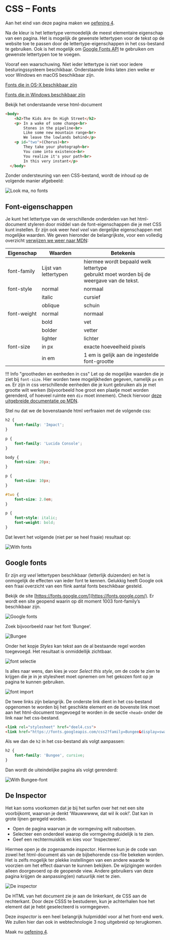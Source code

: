 # CSS – Fonts

Aan het eind van deze pagina maken we [oefening 4](../oefeningen/wk1oefening4.md).

Na de kleur is het lettertype vermoedelijk de meest elementaire eigenschap van een pagina. Het is mogelijk de gewenste lettertypen voor de tekst op de website toe te passen door de lettertype-eigenschappen in het css-bestand te gebruiken. Ook is het mogelijk om [Google Fonts API](https://developers.google.com/fonts/docs/getting_started) te gebruiken om gewenste lettertypen toe te voegen.

Vooraf een waarschuwing. Niet ieder lettertype is niet voor iedere besturingssysteem beschikbaar. Onderstaande links laten zien welke er voor Windows en macOS beschikbaar zijn.

[Fonts die in OS-X beschikbaar zijn](https://en.wikipedia.org/wiki/List_of_typefaces_included_with_macOS)

[Fonts die in Windows beschikbaar zijn](https://en.wikipedia.org/wiki/List_of_typefaces_included_with_Microsoft_Windows)

Bekijk het onderstaande verse html-document

```html
<body>
    <h2>The Kids Are On High Street</h2>
    <p> In a wake of some change<br>
        Stones in the pipeline<br>
        Like some new mountain range<br>
        We leave the lowlands behind</p>
    <p id="two">(Chorus)<br>
        They take your photograph<br>
        You come into existence<br>
        You realize it's your path<br>
        In this very instant</p>
  </body>
```

Zonder ondersteuning van een CSS-bestand, wordt de inhoud op de volgende manier afgebeeld:

![Look ma, no fonts](imgs/no_fonts.png)

## Font-eigenschappen

Je kunt het lettertype van de verschillende onderdelen van het html-document styleren door middel van de font-eigenschappen die je met CSS kunt instellen. Er zijn ook weer *heel veel* van dergelijke eigenschappen met mogelijke waarden. We geven hieronder de belangrijkste, voor een volledig overzicht [verwijzen we weer naar MDN](https://developer.mozilla.org/en-US/docs/Web/CSS/font-family):

Eigenschap   | Waarden | Betekenis
-------------|---------|--------------
font-family  | Lijst van lettertypen | hiermee wordt bepaald welk lettertype <br/> gebruikt moet worden bij de weergave van de tekst.
font-style   | normal   | normaal
             | italic   | cursief
             | oblique  | schuin
font-weight  | normal   | normaal
             | bold     | vet
             | bolder   | vetter
             | lighter  | lichter
font-size    | in px    | exacte hoeveelheid pixels
             | in em    | 1 em is gelijk aan de ingestelde font-grootte

!!! Info "grootheden en eenheden in css"
    Let op de mogelijke waarden die je ziet bij `font-size`. Hier worden twee mogelijkheden gegeven, namelijk `px` en `em`. Er zijn in css verschillende eenheden die je kunt gebruiken als je met grootte wilt werken (bijvoorbeeld hoe groot een plaatje moet worden gerenderd, of hoeveel ruimte een `div` moet innemen). Check hiervoor [deze uitgebreide documentatie op MDN](https://developer.mozilla.org/en-US/docs/Learn/CSS/Building_blocks/Values_and_units).

Stel nu dat we de bovenstaande html verfraaien met de volgende css:

```css
h2 {
    font-family: 'Impact';
}

p {
    font-family: 'Lucida Console';
}

body {
    font-size: 20px;
}

p {
    font-size: 10px;
}

#two {
    font-size: 2.0em;
}

p {
    font-style: italic;
    font-weight: bold;
}
```

Dat levert het volgende (niet per se heel fraaie) resultaat op:

![With fonts](imgs/with_fonts1.png)

## Google fonts

Er zijn *erg veel* lettertypen beschikbaar (letterlijk duizenden) en het is onmogelijk de effecten van ieder font te kennen. Gelukkig heeft Google ook een fraai overzicht van een flink aantal fonts beschikbaar gesteld.

Bekijk de site [https://fonts.google.com/](https://fonts.google.com/). Er wordt een site geopend waarin op dit moment 1003 font-family’s beschikbaar zijn.

![Google fonts](imgs/google_fonts.png)

Zoek bijvoorbeeld naar het font ‘Bungee’.

![Bungee](imgs/bungee_font.png)

Onder het kopje *Styles* kan tekst aan de al bestaande regel worden toegevoegd. Het resultaat is onmiddellijk zichtbaar.

![font selectie](imgs/google_font_selectie.png)

Is alles naar wens, dan kies je voor *Select this style*, om de code te zien te krijgen die je in je stylesheet moet opnemen om het gekozen font op je pagina te kunnen gebruiken.

![font import](imgs/google_font_import.png)

De twee links zijn belangrijk. De onderste link dient in het css-bestand opgenomen te worden bij het geschikte element en de bovenste link moet aan het html-document toegevoegd te worden in de sectie `<head>` onder de link naar het css-bestand.

```html
<link rel="stylesheet" href="deel4.css">
<link href="https://fonts.googleapis.com/css2?family=Bungee&display=swap" rel="stylesheet">
```

Als we dan de `h2` in het css-bestand als volgt aanpassen:

```css
h2 {
    font-family: 'Bungee', cursive;
}
```

Dan wordt de uiteindelijke pagina als volgt gerenderd:

![With Bungee-font](imgs/with_fonts2.png)

## De Inspector

Het kan soms voorkomen dat je bij het surfen over het net een site voorbijkomt, waarvan je denkt ‘Wauwwwww, dat wil ik ook!’. Dat kan in grote lijnen geregeld worden.

- Open de pagina waarvan je de vormgeving wilt nabootsen.
- Selecteer een onderdeel waarop die vormgeving duidelijk is te zien.
- Geef een rechtermuisklik en kies voor ‘Inspecteren’.

Hiermee open je de zogenaamde *inspector*. Hiermee kun je de code van zowel het html-document als van de bijbehorende css-file bekeken worden. Het is zelfs mogelijk ter plekke instellingen van een andere waarde te voorzien om het effect daarvan te kunnen bekijken. De wijzigingen worden alleen doorgevoerd op de geopende view. Andere gebruikers van deze pagina krijgen de aanpassing(en) natuurlijk niet te zien.

![De inspector](imgs/inspector.png)

De HTML van het document zie je aan de linkerkant, de CSS aan de rechterkant. Door deze CSSS te bestuderen, kun je achterhalen hoe het element dat je hebt geselecteerd is vormgegeven.

Deze *inspector* is een heel belangrijk hulpmiddel voor al het front-end werk. We zullen hier dan ook in webtechnologie 3 nog uitgebreid op terugkomen.

Maak nu [oefening 4](../oefeningen/wk1oefening4.md).
